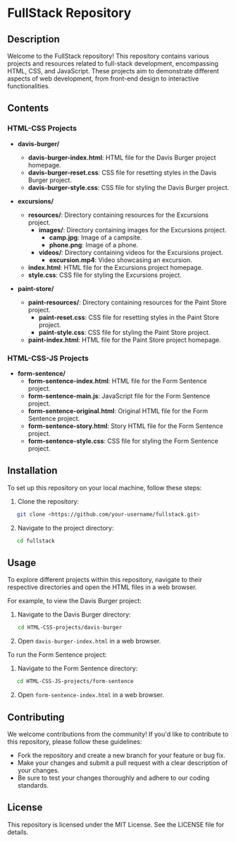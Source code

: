 
# FullStack Repository

## Description

Welcome to the FullStack repository! This repository contains various projects and resources related to full-stack development, encompassing HTML, CSS, and JavaScript. These projects aim to demonstrate different aspects of web development, from front-end design to interactive functionalities.

## Contents

### HTML-CSS Projects

- **davis-burger/**
  - **davis-burger-index.html**: HTML file for the Davis Burger project homepage.
  - **davis-burger-reset.css**: CSS file for resetting styles in the Davis Burger project.
  - **davis-burger-style.css**: CSS file for styling the Davis Burger project.

- **excursions/**
  - **resources/**: Directory containing resources for the Excursions project.
    - **images/**: Directory containing images for the Excursions project.
      - **camp.jpg**: Image of a campsite.
      - **phone.png**: Image of a phone.
    - **videos/**: Directory containing videos for the Excursions project.
      - **excursion.mp4**: Video showcasing an excursion.
  - **index.html**: HTML file for the Excursions project homepage.
  - **style.css**: CSS file for styling the Excursions project.

- **paint-store/**
  - **paint-resources/**: Directory containing resources for the Paint Store project.
    - **paint-reset.css**: CSS file for resetting styles in the Paint Store project.
    - **paint-style.css**: CSS file for styling the Paint Store project.
  - **paint-index.html**: HTML file for the Paint Store project homepage.

### HTML-CSS-JS Projects

- **form-sentence/**
  - **form-sentence-index.html**: HTML file for the Form Sentence project.
  - **form-sentence-main.js**: JavaScript file for the Form Sentence project.
  - **form-sentence-original.html**: Original HTML file for the Form Sentence project.
  - **form-sentence-story.html**: Story HTML file for the Form Sentence project.
  - **form-sentence-style.css**: CSS file for styling the Form Sentence project.

## Installation

To set up this repository on your local machine, follow these steps:

1. Clone the repository:

```sh
   git clone <https://github.com/your-username/fullstack.git>
```

 2. Navigate to the project directory:

```sh
   cd fullstack
```

## Usage

To explore different projects within this repository, navigate to their respective directories and open the HTML files in a web browser.

For example, to view the Davis Burger project:

1. Navigate to the Davis Burger directory:

   ```sh
   cd HTML-CSS-projects/davis-burger
   ```

2. Open `davis-burger-index.html` in a web browser.

To run the Form Sentence project:

1. Navigate to the Form Sentence directory:

  ```sh
     cd HTML-CSS-JS-projects/form-sentence
  ```

2. Open `form-sentence-index.html` in a web browser.

## Contributing

We welcome contributions from the community! If you'd like to contribute to this repository, please follow these guidelines:

- Fork the repository and create a new branch for your feature or bug fix.
- Make your changes and submit a pull request with a clear description of your changes.
- Be sure to test your changes thoroughly and adhere to our coding standards.

## License

This repository is licensed under the MIT License. See the LICENSE file for details.
